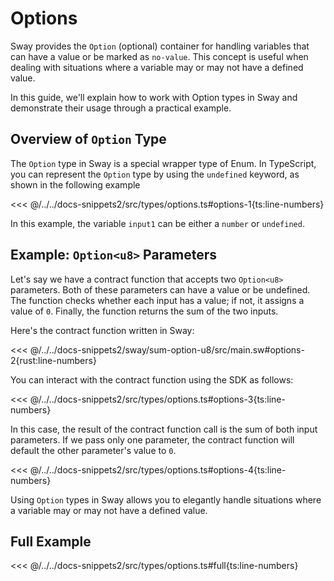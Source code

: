 # Options

Sway provides the `Option` (optional) container for handling variables that can have a value or be marked as `no-value`. This concept is useful when dealing with situations where a variable may or may not have a defined value.

In this guide, we'll explain how to work with Option types in Sway and demonstrate their usage through a practical example.

## Overview of `Option` Type

The `Option` type in Sway is a special wrapper type of Enum. In TypeScript, you can represent the `Option` type by using the `undefined` keyword, as shown in the following example

<<< @/../../docs-snippets2/src/types/options.ts#options-1{ts:line-numbers}

In this example, the variable `input1` can be either a `number` or `undefined`.

## Example: `Option<u8>` Parameters

Let's say we have a contract function that accepts two `Option<u8>` parameters. Both of these parameters can have a value or be undefined. The function checks whether each input has a value; if not, it assigns a value of `0`. Finally, the function returns the sum of the two inputs.

Here's the contract function written in Sway:

<<< @/../../docs-snippets2/sway/sum-option-u8/src/main.sw#options-2{rust:line-numbers}

You can interact with the contract function using the SDK as follows:

<<< @/../../docs-snippets2/src/types/options.ts#options-3{ts:line-numbers}

In this case, the result of the contract function call is the sum of both input parameters. If we pass only one parameter, the contract function will default the other parameter's value to `0`.

<<< @/../../docs-snippets2/src/types/options.ts#options-4{ts:line-numbers}

Using `Option` types in Sway allows you to elegantly handle situations where a variable may or may not have a defined value.

## Full Example

<<< @/../../docs-snippets2/src/types/options.ts#full{ts:line-numbers}
